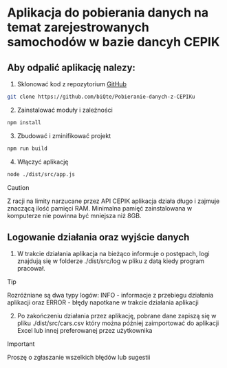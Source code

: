 # Aplikacja do pobierania danych na temat zarejestrowanych samochodów w bazie dancyh CEPIK

## Aby odpalić aplikację nalezy:

1. Sklonować kod z repozytorium [GitHub](https://github.com/biQte/Pobieranie-danych-z-CEPIKu)

```bash
git clone https://github.com/biQte/Pobieranie-danych-z-CEPIKu
```

2. Zainstalować moduły i zależności

```bash
npm install
```

3. Zbudować i zminifikować projekt

```bash
npm run build
```

4. Włączyć aplikację

```bash
node ./dist/src/app.js
```

> [!CAUTION]
> Z racji na limity narzucane przez API CEPIK aplikacja działa długo i zajmuje znaczącą ilość pamięci RAM. Minimalna pamięć zainstalowana w komputerze nie powinna być mniejsza niż 8GB.

## Logowanie działania oraz wyjście danych

1. W trakcie działania aplikacja na bieżąco informuje o postępach, logi znajdują się w folderze ./dist/src/log w pliku z datą kiedy program pracował.

> [!TIP]
> Rozróżniane są dwa typy logów: INFO - informacje z przebiegu działania aplikacji oraz ERROR - błędy napotkane w trakcie działania aplikacji

2. Po zakończeniu działania przez aplikację, pobrane dane zapiszą się w pliku ./dist/src/cars.csv który można później zaimportować do aplikacji Excel lub innej preferowanej przez użytkownika

> [!IMPORTANT]
> Proszę o zgłaszanie wszelkich błędów lub sugestii
